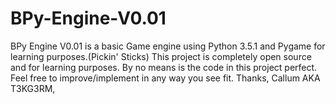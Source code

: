 # BPy-Engine-V0.01
BPy Engine V0.01 is a basic Game engine using Python 3.5.1 and Pygame for learning purposes.(Pickin' Sticks)
This project is completely open source and for learning purposes. By no means is the code in this project 
perfect. Feel free to improve/implement in any way you see fit.
Thanks,
Callum AKA T3KG3RM,
